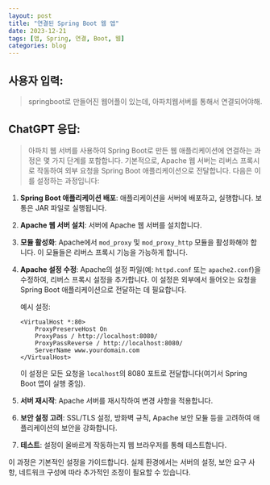 ```yaml
---
layout: post
title: "연결된 Spring Boot 웹 앱"
date: 2023-12-21
tags: [앱, Spring, 연결, Boot, 웹]
categories: blog
---
```


## 사용자 입력:
> springboot로 만들어진 웹어플이 있는데, 아파치웹서버를 통해서 연결되어야해. 

## ChatGPT 응답:
> 아파치 웹 서버를 사용하여 Spring Boot로 만든 웹 애플리케이션에 연결하는 과정은 몇 가지 단계를 포함합니다. 기본적으로, Apache 웹 서버는 리버스 프록시로 작동하여 외부 요청을 Spring Boot 애플리케이션으로 전달합니다. 다음은 이를 설정하는 과정입니다:

1. **Spring Boot 애플리케이션 배포**: 애플리케이션을 서버에 배포하고, 실행합니다. 보통은 JAR 파일로 실행됩니다.

2. **Apache 웹 서버 설치**: 서버에 Apache 웹 서버를 설치합니다.

3. **모듈 활성화**: Apache에서 `mod_proxy` 및 `mod_proxy_http` 모듈을 활성화해야 합니다. 이 모듈들은 리버스 프록시 기능을 가능하게 합니다.

4. **Apache 설정 수정**: Apache의 설정 파일(예: `httpd.conf` 또는 `apache2.conf`)을 수정하여, 리버스 프록시 설정을 추가합니다. 이 설정은 외부에서 들어오는 요청을 Spring Boot 애플리케이션으로 전달하는 데 필요합니다.

   예시 설정:
   ```
   <VirtualHost *:80>
       ProxyPreserveHost On
       ProxyPass / http://localhost:8080/
       ProxyPassReverse / http://localhost:8080/
       ServerName www.yourdomain.com
   </VirtualHost>
   ```
   이 설정은 모든 요청을 `localhost`의 8080 포트로 전달합니다(여기서 Spring Boot 앱이 실행 중임).

5. **서버 재시작**: Apache 서버를 재시작하여 변경 사항을 적용합니다.

6. **보안 설정 고려**: SSL/TLS 설정, 방화벽 규칙, Apache 보안 모듈 등을 고려하여 애플리케이션의 보안을 강화합니다.

7. **테스트**: 설정이 올바르게 작동하는지 웹 브라우저를 통해 테스트합니다.

이 과정은 기본적인 설정을 가이드합니다. 실제 환경에서는 서버의 설정, 보안 요구 사항, 네트워크 구성에 따라 추가적인 조정이 필요할 수 있습니다.

